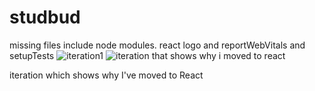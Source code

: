 # studbud
missing files include node modules. react logo and reportWebVitals and setupTests
![iteration1](https://user-images.githubusercontent.com/80076690/121707544-02b5f700-cb1a-11eb-96b2-29b078147b0f.JPG)
![iteration that shows why i moved to react](https://user-images.githubusercontent.com/80076690/121707557-047fba80-cb1a-11eb-8142-ec75b7a3b56f.JPG)

iteration which shows why I've moved to React
